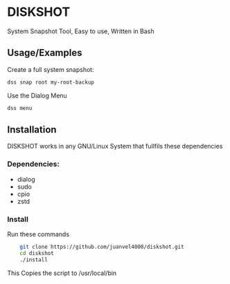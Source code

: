 
# DISKSHOT

System Snapshot Tool, Easy to use, Written in Bash



## Usage/Examples
Create a full system snapshot:
```bash
dss snap root my-root-backup
```
Use the Dialog Menu
```bash
dss menu
```



## Installation
DISKSHOT works in any GNU/Linux System that fullfils these dependencies
### Dependencies:
- dialog
- sudo
- cpio
- zstd
### Install
Run these commands
```bash
    git clone https://github.com/juanvel4000/diskshot.git
    cd diskshot
    ./install
```
This Copies the script to /usr/local/bin
